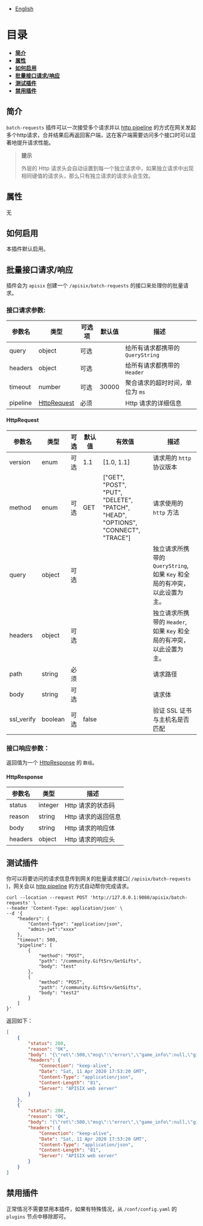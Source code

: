 <!--
#
# Licensed to the Apache Software Foundation (ASF) under one or more
# contributor license agreements.  See the NOTICE file distributed with
# this work for additional information regarding copyright ownership.
# The ASF licenses this file to You under the Apache License, Version 2.0
# (the "License"); you may not use this file except in compliance with
# the License.  You may obtain a copy of the License at
#
#     http://www.apache.org/licenses/LICENSE-2.0
#
# Unless required by applicable law or agreed to in writing, software
# distributed under the License is distributed on an "AS IS" BASIS,
# WITHOUT WARRANTIES OR CONDITIONS OF ANY KIND, either express or implied.
# See the License for the specific language governing permissions and
# limitations under the License.
#
-->

- [English](../../plugins/batch-requests.md)

# 目录

- [**简介**](#简介)
- [**属性**](#属性)
- [**如何启用**](#如何启用)
- [**批量接口请求/响应**](#批量接口请求/响应)
- [**测试插件**](#测试插件)
- [**禁用插件**](#禁用插件)

## 简介

`batch-requests` 插件可以一次接受多个请求并以 [http pipeline](https://en.wikipedia.org/wiki/HTTP_pipelining) 的方式在网关发起多个http请求，合并结果后再返回客户端，这在客户端需要访问多个接口时可以显著地提升请求性能。

> **提示**
>
> 外层的 Http 请求头会自动设置到每一个独立请求中，如果独立请求中出现相同键值的请求头，那么只有独立请求的请求头会生效。

## 属性

无

## 如何启用

本插件默认启用。

## 批量接口请求/响应
插件会为 `apisix` 创建一个 `/apisix/batch-requests` 的接口来处理你的批量请求。

### 接口请求参数:

| 参数名 | 类型 | 可选项 | 默认值 | 描述 |
| --- | --- | --- | --- | --- |
| query | object | 可选 | | 给所有请求都携带的 `QueryString` |
| headers | object | 可选 | | 给所有请求都携带的 `Header` |
| timeout | number | 可选 | 30000 | 聚合请求的超时时间，单位为 `ms` |
| pipeline | [HttpRequest](#Request) | 必须 | | Http 请求的详细信息 |

#### HttpRequest
| 参数名 | 类型 | 可选 | 默认值 | 有效值 | 描述 |
| --- | --- | --- | --- | --- | --- |
| version | enum | 可选 | 1.1 | [1.0, 1.1] | 请求用的 `http` 协议版本 |
| method | enum | 可选 | GET | ["GET", "POST", "PUT", "DELETE", "PATCH", "HEAD", "OPTIONS", "CONNECT", "TRACE"] | 请求使用的 `http` 方法 |
| query | object | 可选 | |  | 独立请求所携带的 `QueryString`, 如果 `Key` 和全局的有冲突，以此设置为主。 |
| headers | object | 可选 | |  | 独立请求所携带的 `Header`, 如果 `Key` 和全局的有冲突，以此设置为主。 |
| path | string | 必须 | |  | 请求路径 |
| body | string | 可选 | |  | 请求体 |
| ssl_verify | boolean | 可选 | false |  | 验证 SSL 证书与主机名是否匹配 |

### 接口响应参数：
返回值为一个 [HttpResponse](#HttpResponse) 的 `数组`。

#### HttpResponse
| 参数名 | 类型 | 描述 |
| --- | --- | --- |
| status | integer | Http 请求的状态码 |
| reason | string | Http 请求的返回信息 |
| body | string | Http 请求的响应体 |
| headers | object | Http 请求的响应头 |

## 测试插件

你可以将要访问的请求信息传到网关的批量请求接口( `/apisix/batch-requests` )，网关会以 [http pipeline](https://en.wikipedia.org/wiki/HTTP_pipelining) 的方式自动帮你完成请求。
```shell
curl --location --request POST 'http://127.0.0.1:9080/apisix/batch-requests' \
--header 'Content-Type: application/json' \
--d '{
    "headers": {
        "Content-Type": "application/json",
        "admin-jwt":"xxxx"
    },
    "timeout": 500,
    "pipeline": [
        {
            "method": "POST",
            "path": "/community.GiftSrv/GetGifts",
            "body": "test"
        },
        {
            "method": "POST",
            "path": "/community.GiftSrv/GetGifts",
            "body": "test2"
        }
    ]
}'
```

返回如下：
```json
[
    {
        "status": 200,
        "reason": "OK",
        "body": "{\"ret\":500,\"msg\":\"error\",\"game_info\":null,\"gift\":[],\"to_gets\":0,\"get_all_msg\":\"\"}",
        "headers": {
            "Connection": "keep-alive",
            "Date": "Sat, 11 Apr 2020 17:53:20 GMT",
            "Content-Type": "application/json",
            "Content-Length": "81",
            "Server": "APISIX web server"
        }
    },
    {
        "status": 200,
        "reason": "OK",
        "body": "{\"ret\":500,\"msg\":\"error\",\"game_info\":null,\"gift\":[],\"to_gets\":0,\"get_all_msg\":\"\"}",
        "headers": {
            "Connection": "keep-alive",
            "Date": "Sat, 11 Apr 2020 17:53:20 GMT",
            "Content-Type": "application/json",
            "Content-Length": "81",
            "Server": "APISIX web server"
        }
    }
]
```

## 禁用插件

正常情况不需要禁用本插件，如果有特殊情况，从 `/conf/config.yaml` 的 `plugins` 节点中移除即可。
